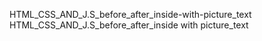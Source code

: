HTML_CSS_AND_J.S_before_after_inside-with-picture_text
HTML_CSS_AND_J.S_before_after_inside with picture_text
